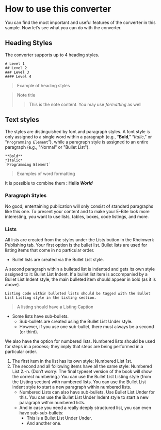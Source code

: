 # How to use this converter

You can find the most important and useful features of the converter in this sample. Now let’s see what you can do with the converter.

## Heading Styles

The converter supports up to 4 heading styles.

```text
# Level 1
## Level 2
### Level 3
#### Level 4
```
> Example of heading styles

> Note title
>> This is the note content. You may use *formatting* as well

## Text styles

The styles are distinguished by font and paragraph styles. A font style is only assigned to a single word within a paragraph (e.g., “**Bold**,” “*Italic*,” or “`Programming Element`”), while a paragraph style is assigned to an entire paragraph (e.g., "Normal" or "Bullet List").

```text
**Bold**
*Italic*
`Programming Element`
```
> Examples of word formatting

It is possible to combine them : **Hello *World***

### Paragraph Styles
No good, entertaining publication will only consist of standard paragraphs like this one. To present your content and to make your E-Bite look more interesting, you want to use lists, tables, boxes, code listings, and more.

### Lists
All lists are created from the styles under the Lists button in the Rheinwerk Publishing tab.
Your first option is the bullet list. Bullet lists are used for listing items that come in no particular order.

* Bullet lists are created via the Bullet List style.

A second paragraph within a bulleted list is indented and gets its own style assigned to it: Bullet List Indent. If a bullet list item is accompanied by a Bullet List Indent style, the main bulleted item should appear in bold (as it is above).

```
Listing code within bulleted lists should be tagged with the Bullet List Listing style in the Listing section.
```
> A listing should have a Listing Caption

* Some lists have sub-bullets.
    * Sub-bullets are created using the Bullet List Under style.
    * However, if you use one sub-bullet, there must always be a second (or third).

We also have the option for numbered lists. Numbered lists should be used for steps in a process; they imply that steps are being performed in a particular order.
1. The first item in the list has its own style: Numbered List 1st.
2. The second and all following items have all the same style: 
Numbered List 2.-n. (Don’t worry: The final typeset version of the book will show the correct numbering.) You can use the Bullet List Listing style (from the Listing section) with numbered lists.
You can use the Bullet List Indent style to start a new paragraph within numbered lists.
    * Numbered Lists can also have sub-bullets. Use Bullet List Under for this. You can use the Bullet List Under Indent style to start a new paragraph within numbered lists.
    * And in case you need a really deeply structured list, you can even have sub-sub-bullets:
        * This is a Bullet List Under Under.
        * And another one.
